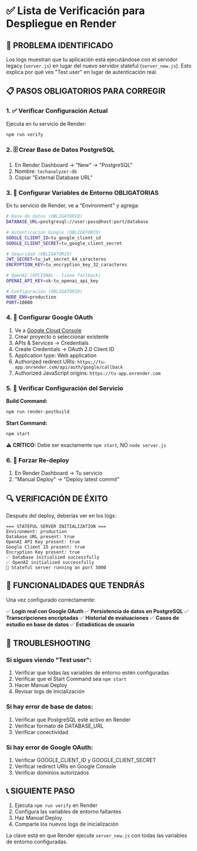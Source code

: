 # ✅ Lista de Verificación para Despliegue en Render

## 🚨 PROBLEMA IDENTIFICADO

Los logs muestran que tu aplicación está ejecutándose con el servidor legacy (`server.js`) en lugar del nuevo servidor stateful (`server_new.js`). Esto explica por qué ves "Test user" en lugar de autenticación real.

## 📋 PASOS OBLIGATORIOS PARA CORREGIR

### 1. ✅ Verificar Configuración Actual
Ejecuta en tu servicio de Render:
```bash
npm run verify
```

### 2. 🗄️ Crear Base de Datos PostgreSQL
1. En Render Dashboard → "New" → "PostgreSQL"
2. Nombre: `techanalyzer-db`
3. Copiar "External Database URL"

### 3. 🔑 Configurar Variables de Entorno OBLIGATORIAS

En tu servicio de Render, ve a "Environment" y agrega:

```bash
# Base de datos (OBLIGATORIO)
DATABASE_URL=postgresql://user:pass@host:port/database

# Autenticación Google (OBLIGATORIO)
GOOGLE_CLIENT_ID=tu_google_client_id
GOOGLE_CLIENT_SECRET=tu_google_client_secret

# Seguridad (OBLIGATORIO)
JWT_SECRET=tu_jwt_secret_64_caracteres
ENCRYPTION_KEY=tu_encryption_key_32_caracteres

# OpenAI (OPCIONAL - tiene fallback)
OPENAI_API_KEY=sk-tu_openai_api_key

# Configuración (OBLIGATORIO)
NODE_ENV=production
PORT=10000
```

### 4. 🔐 Configurar Google OAuth

1. Ve a [Google Cloud Console](https://console.cloud.google.com/)
2. Crear proyecto o seleccionar existente
3. APIs & Services → Credentials
4. Create Credentials → OAuth 2.0 Client ID
5. Application type: Web application
6. Authorized redirect URIs: `https://tu-app.onrender.com/api/auth/google/callback`
7. Authorized JavaScript origins: `https://tu-app.onrender.com`

### 5. 🔧 Verificar Configuración del Servicio

**Build Command:**
```bash
npm run render-postbuild
```

**Start Command:**
```bash
npm start
```

⚠️ **CRÍTICO:** Debe ser exactamente `npm start`, NO `node server.js`

### 6. 🚀 Forzar Re-deploy

1. En Render Dashboard → Tu servicio
2. "Manual Deploy" → "Deploy latest commit"

## 🔍 VERIFICACIÓN DE ÉXITO

Después del deploy, deberías ver en los logs:

```
=== STATEFUL SERVER INITIALIZATION ===
Environment: production
Database URL present: true
OpenAI API Key present: true
Google Client ID present: true
Encryption Key present: true
✅ Database initialized successfully
✅ OpenAI initialized successfully
🚀 Stateful server running on port 5000
```

## 🎯 FUNCIONALIDADES QUE TENDRÁS

Una vez configurado correctamente:

✅ **Login real con Google OAuth**
✅ **Persistencia de datos en PostgreSQL**
✅ **Transcripciones encriptadas**
✅ **Historial de evaluaciones**
✅ **Casos de estudio en base de datos**
✅ **Estadísticas de usuario**

## 🚨 TROUBLESHOOTING

### Si sigues viendo "Test user":
1. Verificar que todas las variables de entorno estén configuradas
2. Verificar que el Start Command sea `npm start`
3. Hacer Manual Deploy
4. Revisar logs de inicialización

### Si hay error de base de datos:
1. Verificar que PostgreSQL esté activo en Render
2. Verificar formato de DATABASE_URL
3. Verificar conectividad

### Si hay error de Google OAuth:
1. Verificar GOOGLE_CLIENT_ID y GOOGLE_CLIENT_SECRET
2. Verificar redirect URIs en Google Console
3. Verificar dominios autorizados

## 📞 SIGUIENTE PASO

1. Ejecuta `npm run verify` en Render
2. Configura las variables de entorno faltantes
3. Haz Manual Deploy
4. Comparte los nuevos logs de inicialización

La clave está en que Render ejecute `server_new.js` con todas las variables de entorno configuradas. 